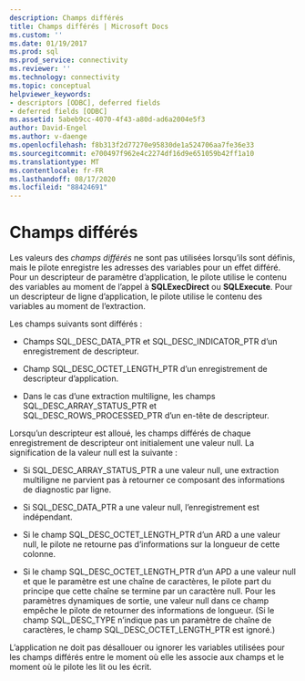 ```yaml
---
description: Champs différés
title: Champs différés | Microsoft Docs
ms.custom: ''
ms.date: 01/19/2017
ms.prod: sql
ms.prod_service: connectivity
ms.reviewer: ''
ms.technology: connectivity
ms.topic: conceptual
helpviewer_keywords:
- descriptors [ODBC], deferred fields
- deferred fields [ODBC]
ms.assetid: 5abeb9cc-4070-4f43-a80d-ad6a2004e5f3
author: David-Engel
ms.author: v-daenge
ms.openlocfilehash: f8b313f2d77270e95830de1a524706aa7fe36e33
ms.sourcegitcommit: e700497f962e4c2274df16d9e651059b42ff1a10
ms.translationtype: MT
ms.contentlocale: fr-FR
ms.lasthandoff: 08/17/2020
ms.locfileid: "88424691"
---
```

# <a name="deferred-fields"></a>Champs différés
Les valeurs des *champs différés* ne sont pas utilisées lorsqu’ils sont définis, mais le pilote enregistre les adresses des variables pour un effet différé. Pour un descripteur de paramètre d’application, le pilote utilise le contenu des variables au moment de l’appel à **SQLExecDirect** ou **SQLExecute**. Pour un descripteur de ligne d’application, le pilote utilise le contenu des variables au moment de l’extraction.  
  
 Les champs suivants sont différés :  
  
-   Champs SQL_DESC_DATA_PTR et SQL_DESC_INDICATOR_PTR d’un enregistrement de descripteur.  
  
-   Champ SQL_DESC_OCTET_LENGTH_PTR d’un enregistrement de descripteur d’application.  
  
-   Dans le cas d’une extraction multiligne, les champs SQL_DESC_ARRAY_STATUS_PTR et SQL_DESC_ROWS_PROCESSED_PTR d’un en-tête de descripteur.  
  
 Lorsqu’un descripteur est alloué, les champs différés de chaque enregistrement de descripteur ont initialement une valeur null. La signification de la valeur null est la suivante :  
  
-   Si SQL_DESC_ARRAY_STATUS_PTR a une valeur null, une extraction multiligne ne parvient pas à retourner ce composant des informations de diagnostic par ligne.  
  
-   Si SQL_DESC_DATA_PTR a une valeur null, l’enregistrement est indépendant.  
  
-   Si le champ SQL_DESC_OCTET_LENGTH_PTR d’un ARD a une valeur null, le pilote ne retourne pas d’informations sur la longueur de cette colonne.  
  
-   Si le champ SQL_DESC_OCTET_LENGTH_PTR d’un APD a une valeur null et que le paramètre est une chaîne de caractères, le pilote part du principe que cette chaîne se termine par un caractère null. Pour les paramètres dynamiques de sortie, une valeur null dans ce champ empêche le pilote de retourner des informations de longueur. (Si le champ SQL_DESC_TYPE n’indique pas un paramètre de chaîne de caractères, le champ SQL_DESC_OCTET_LENGTH_PTR est ignoré.)  
  
 L’application ne doit pas désallouer ou ignorer les variables utilisées pour les champs différés entre le moment où elle les associe aux champs et le moment où le pilote les lit ou les écrit.
